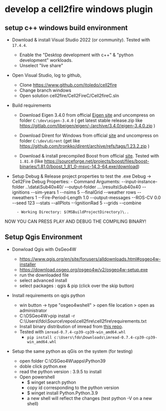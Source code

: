 # develop a cell2fire windows plugin

## setup c++ windows build environment
- Download & install Visual Studio 2022 (or community). Tested with `17.4.4`. 
	- Enable the "Desktop development with c++" & "python development" workloads.
	- Unselect "live share"

- Open Visual Studio, log to github, 
	- Clone https://www.github.com/itoledo/cell2fire
	- Change branch windows
	- Open solution cell2fire/Cell2FireC/Cell2fireC.sln

- Build requirements
	- Download Eigen 3.4.0 from official [Eigen site](https://eigen.tuxfamily.org/index.php?title=Main_Page#Compiler_support) and uncompress on folder `C:\dev\eigen-3.4.0`	
( get latest stable release.zip like https://gitlab.com/libeigen/eigen/-/archive/3.4.0/eigen-3.4.0.zip )

	- Download Dirent for Windows from official [site](https://github.com/tronkko/dirent) and uncompress on folder `C:\dev\dirent` (get like https://github.com/tronkko/dirent/archive/refs/tags/1.23.2.zip )

	- Download & install precompiled Boost from official [site](https://sourceforge.net/projects/boost/files/boost-binaries/). Tested with `1.81.0` (like https://sourceforge.net/projects/boost/files/boost-binaries/1.81.0/boost_1_81_0-msvc-14.3-64.exe/download)

- Setup Debug & Release project properties to test the .exe
	Debug -> Cell2Fire Debug Properties:
		- Command Arguments: --input-instance-folder ..\data\Sub40x40/ --output-folder ..\..\results\Sub40x40 --ignitions --sim-years 1 --nsims 5 --finalGrid --weather rows --nweathers 1 --Fire-Period-Length 1.0 --output-messages --ROS-CV 0.0 --seed 123 --stats --allPlots --IgnitionRad 5 --grids --combine  

		- Working Directory: $(MSBuildProjectDirectory)\..

NOW YOU CAN PRESS PLAY AND DEBUG THE COMPILING BINARY!

## Setup Qgis Environment

- Donwload Qgis with OsGeo4W 
	- https://www.qgis.org/en/site/forusers/alldownloads.html#osgeo4w-installer
	- https://download.osgeo.org/osgeo4w/v2/osgeo4w-setup.exe
	- run the downloaded file
	- select advanced install 
	- select packages : qgis & pip (click over the skip button)

- Install requirements on qgis python
	- win button -> type "osgeo4wshell" > open file location > open as administrator
	- C:\OSGeo4W>pip install -r C:\Users\fdo\Source\repos\cell2fire\cell2fire\requirements.txt
	- Install binary distribution of imread from [this repo](https://www.lfd.uci.edu/~gohlke/pythonlibs/#imread). 
	- Tested with `imread‑0.7.4‑cp39‑cp39‑win_amd64.whl`
		- `pip install c:\Users\fdo\Downloads\imread-0.7.4-cp39-cp39-win_amd64.whl`

- Setup the same python as qGis on the system (for testing)
	- open folder C:\OSGeo4W\apps\Python39
	- doble click python.exe
	- read the python version : 3.9.5 to install
	- Open powershell
		- $ winget search python
		- copy id corresponding to the python version
		- $ winget install Python.Python.3.9
		- a new shell will reflect the changes (test python -V on a new shell)